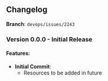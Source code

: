 ## Changelog

**Branch**: `devops/issues/2243`

### Version 0.0.0 - Initial Release

#### Features:
- **Initial Commit**:
  - Resources to be added in future
